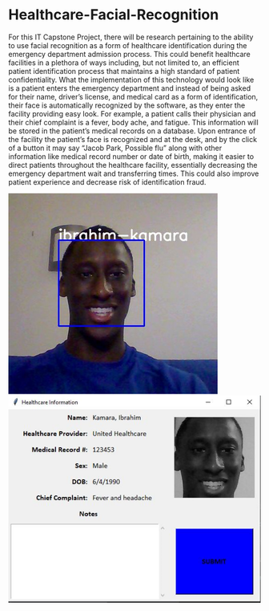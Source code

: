 # Healthcare-Facial-Recognition

For this IT Capstone Project, there will be research pertaining to the ability to use facial recognition as a form of healthcare identification during the emergency department admission process. This could benefit healthcare facilities in a plethora of ways including, but not limited to, an efficient patient identification process that maintains a high standard of patient confidentiality. What the implementation of this technology would look like is a patient enters the emergency department and instead of being asked for their name, driver’s license, and medical card as a form of identification, their face is automatically recognized by the software, as they enter the facility providing easy look. For example, a patient calls their physician and their chief complaint is a fever, body ache, and fatigue. This information will be stored in the patient’s medical records on a database. Upon entrance of the facility the patient’s face is recognized and at the desk,  and by the click of a button it may say “Jacob Park, Possible flu” along with other information like medical record number or date of birth, making it easier to direct patients throughout the healthcare facility, essentially decreasing the emergency department wait and transferring times. This could also improve patient experience and decrease risk of identification fraud. 

![Facial Recogniton](https://github.com/ibkamara0/Healthcare-Facial-Recognition/blob/master/Facial%20Recognition.png) ![GUI](https://github.com/ibkamara0/Healthcare-Facial-Recognition/blob/master/healthcare%20gui.png)
